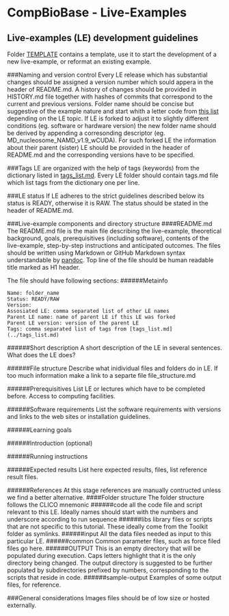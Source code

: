 CompBioBase - Live-Examples
===========
Live-examples (LE) development guidelines
-----
Folder [TEMPLATE](TEMPLATE/) contains a template, use it to start the development of a new live-example, or reformat an existing example.

###Naming and version control
Every LE release which has substantial changes should be assigned a version number which sould appera in the header of README.md. A history of changes should be provided in HISTORY.md file together with hashes of commits that correspond to the current and previous versions.
Folder name should be concise but suggestive of the example nature and start whith a letter code from [this list](../folder_codes.md) depending on the LE topic.
If LE is forked to adjust it to slightly different conditions (eg. software or hardware version) the new folder name should be derived by appending a corresonding descriptor (eg. MD_nucleosome_NAMD_v1.9_wCUDA). For such forked LE the information about their parent (sister) LE should be provided in the header of README.md and the corresponding versions have to be specified.

###Tags
LE are organized with the help of tags (keywords) from the dictionary listed in [tags_list.md](../tags_list.md). Every LE folder should contain tags.md file which list tags from the dictionary one per line.

###LE status
If LE adheres to the strict guidelines described below its status is READY, otherwise it is RAW. The status should be stated in the header of README.md.

###Live-example components and directory structure
####README.md
The README.md file is the main file describing the live-example, theoretical background, goals, prerequisitives (including software), contents of the live-example, step-by-step instructions and anticipated outcomes.
The files should be written using Markdown or GitHub Markdown syntax understandable by [pandoc](http://pandoc.org).
Top line of the file should be human readable title marked as H1 header.

The file should have following sections:
######Metainfo
````
Name: folder_name
Status: READY/RAW
Version: 
Assosiated LE: comma separated list of other LE names
Parent LE name: name of parent LE if this LE was forked
Parent LE version: version of the parent LE
Tags: comma separated list of tags from [tags_list.md](../tags_list.md)
````
######Short description
A short description of the LE in several sentences. What does the LE does?

######File structure
Describe what inidividual files and folders do in LE. If too much information make a link to a separte file file_structure.md

######Prerequisitives
List LE or lectures which have to be completed before. Access to computing facilities.

######Software requirements
List the software requirements with versions and links to the web sites or installation guidelines.

######Learning goals

######Introduction (optional)

######Running instructions

######Expected results
List here expected results, files, list reference result files.

######References
At this stage references are manually contructed unless we find a better alternative.
####Folder structure
The folder structure follows the CLICO mnemonic
######code
all the code file and script relevant to this LE.
Ideally names should start with the numbers and underscore according to run sequence
######libs
library files or scripts that are not specific to this tutorial.
These ideally come from the Toolkit folder as symlinks.
######input
All the data files needed as input to this particular LE.
######common
Common parameter files, such as force filed files go here.
######OUTPUT
This is an empty directory that will be populated during execution.
Caps letters highlight that it is the only directory being changed.
The output directory is suggested to be further populated by subdirectories prefixed by numbers, corresponding to the scripts that reside in code.
######sample-output
Examples of some output files, for reference.


###General considerations
Images files should be of low size or hosted externally.

